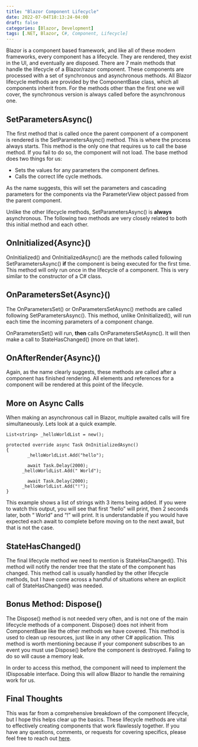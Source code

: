 ```yaml
---
title: "Blazor Component Lifecycle"
date: 2022-07-04T18:13:24-04:00
draft: false
categories: [Blazor, Development]
tags: [.NET, Blazor, C#, Component, Lifecycle]
---
```


Blazor is a component based framework, and like all of these modern frameworks, every component has a lifecycle. They are rendered, they exist in the UI, and eventually are disposed. There are 7 main methods that handle the lifecycle of a Blazor/razor component. These components are processed with a set of synchronous and asynchronous methods. All Blazor lifecycle methods are provided by the ComponentBase class, which all components inherit from. For the methods other than the first one we will cover, the synchronous version is always called before the asynchronous one.

## SetParametersAsync()

The first method that is called once the parent component of a component is rendered is the SetParametersAsync() method. This is where the process always starts. This method is the only one that requires us to call the base method. If you fail to do so, the component will not load. The base method does two things for us:

- Sets the values for any parameters the component defines.
- Calls the correct life cycle methods.

As the name suggests, this will set the parameters and cascading parameters for the components via the ParameterView object passed from the parent component.

Unlike the other lifecycle methods, SetParametersAsync() is **always** asynchronous. The following two methods are very closely related to both this initial method and each other.

## OnInitialized{Async}()

OnInitialized() and OnInitializedAsync() are the methods called following SetParametersAsync() **if** the component is being executed for the first time. This method will only run once in the lifecycle of a component. This is very similar to the constructor of a C# class.

## OnParametersSet{Async}()

The OnParametersSet() or OnParametersSetAsync() methods are called following SetParametersAsync(). This method, unlike OnInitialized(), will run each time the incoming parameters of a component change.

OnParametersSet() will run, **then** calls OnParametersSetAsync(). It will then make a call to StateHasChanged() (more on that later).

## OnAfterRender{Async}()

Again, as the name clearly suggests, these methods are called after a component has finished rendering. All elements and references for a component will be rendered at this point of the lifecycle.

## More on Async Calls

When making an asynchronous call in Blazor, multiple awaited calls will fire simultaneously. Lets look at a quick example.

```
List<string> _helloWorldList = new();

protected override async Task OnInitializedAsync()
{
		_helloWorldList.Add("hello");

		await Task.Delay(2000);
	  _helloWorldList.Add(" World");

		await Task.Delay(2000);
	  _helloWorldList.Add("!");
}
```

This example shows a list of strings with 3 items being added. If you were to watch this output, you will see that first “hello” will print, then 2 seconds later, both “ World” and “!” will print. It is understandable if you would have expected each await to complete before moving on to the next await, but that is not the case.

## StateHasChanged()

The final lifecycle method we need to mention is StateHasChanged(). This method will notify the render tree that the state of the component has changed. This method call is usually handled by the other lifecycle methods, but I have come across a handful of situations where an explicit call of StateHasChanged() was needed.

## Bonus Method: Dispose()

The Dispose() method is not needed very often, and is not one of the main lifecycle methods of a component. Dispose() does not inherit from ComponentBase like the other methods we have covered. This method is used to clean up resources, just like in any other C# application. This method is worth mentioning because if your component subscribes to an event you must use Dispose() before the component is destroyed. Failing to do so will cause a memory leak.

In order to access this method, the component will need to implement the IDisposable interface. Doing this will allow Blazor to handle the remaining work for us.

## Final Thoughts

This was far from a comprehensive breakdown of the component lifecycle, but I hope this helps clear up the basics. These lifecycle methods are vital to effectively creating components that work flawlessly together. If you have any questions, comments, or requests for covering specifics, please feel free to reach out [here](<[https://ryancontento.dev/#contact](https://ryancontento.dev/#contact)>).
